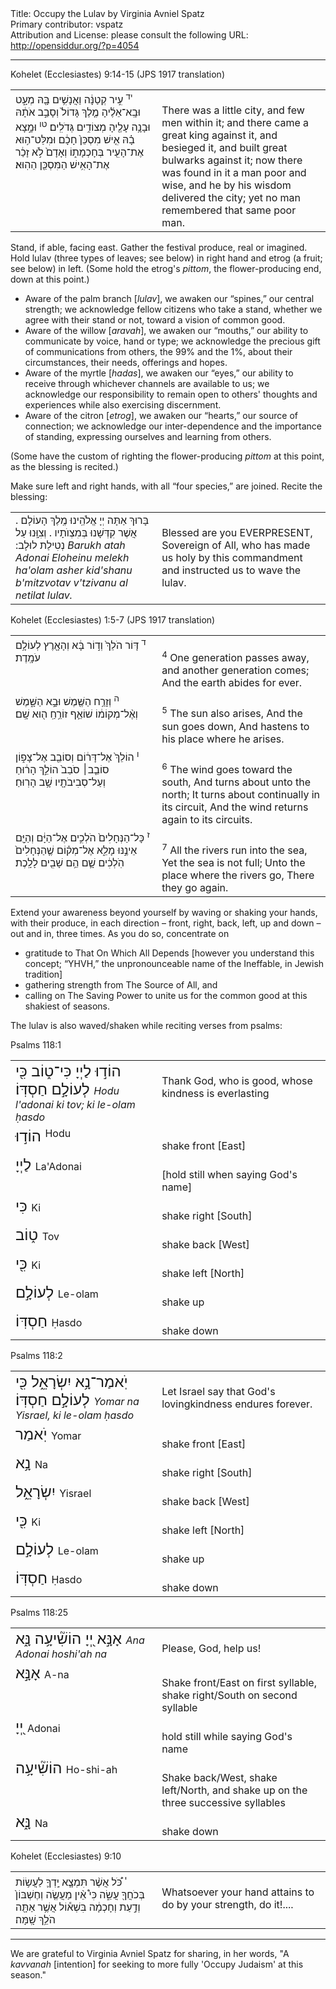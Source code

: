 <html>
<head></head>
<body>
Title: Occupy the Lulav by Virginia Avniel Spatz<br />
Primary contributor: vspatz<br />
Attribution and License: please consult the following URL: <a href="http://opensiddur.org/?p=4054">http://opensiddur.org/?p=4054</a>
<p />
<hr />

Kohelet (Ecclesiastes) 9:14-15 (JPS 1917 translation)

<table style="margin-left: auto;margin-right: auto;">
<tbody>
<tr><td style="vertical-align:top;" width="46%"><div class="liturgy"><span lang="he">
<sup>יד</sup> עִ֣יר קְטַנָּ֔ה וַאֲנָשִׁ֥ים בָּ֖הּ מְעָ֑ט וּבָֽא־אֵלֶ֜יהָ מֶ֤לֶךְ גָּדוֹל֙ וְסָבַ֣ב אֹתָ֔הּ וּבָנָ֥ה עָלֶ֖יהָ מְצוֹדִ֥ים גְּדֹלִֽים׃ <sup>טו</sup> וּמָ֣צָא בָ֗הּ אִ֤ישׁ מִסְכֵּן֙ חָכָ֔ם וּמִלַּט־ה֥וּא אֶת־הָעִ֖יר בְּחָכְמָת֑וֹ וְאָדָם֙ לֹ֣א זָכַ֔ר אֶת־הָאִ֥ישׁ הַמִּסְכֵּ֖ן הַהֽוּא׃
</span></div></td>
 
<td style="vertical-align:top;" width="53%"><div class="english"><br />
There was a little city, and few men within it; and there came a great king against it, and besieged it, and built great bulwarks against it; now there was found in it a man poor and wise, and he by his wisdom delivered the city; yet no man remembered that same poor man.
</td></tr>
</tbody></table>

Stand, if able, facing east. Gather the festival produce, real or imagined.
Hold lulav (three types of leaves; see below) in right hand and etrog (a fruit; see below) in left.
(Some hold the etrog's <em>pittom</em>, the flower-producing end, down at this point.)

<ul>
    <li>Aware of the palm branch [<em>lulav</em>], we awaken our “spines,” our central strength; we acknowledge fellow citizens who take a stand, whether we agree with their stand or not, toward a vision of common good.</li>
    <li>Aware of the willow [<em>aravah</em>], we awaken our “mouths,” our ability to communicate by voice, hand or type; we acknowledge the precious gift of communications from others, the 99% and the 1%, about their circumstances, their needs, offerings and hopes.</li>
    <li>Aware of the myrtle [<em>hadas</em>], we awaken our “eyes,” our ability to receive through whichever channels are available to us; we acknowledge our responsibility to remain open to others' thoughts and experiences while also exercising discernment.</li>
    <li>Aware of the citron [<em>etrog</em>], we awaken our “hearts,” our source of connection; we acknowledge our inter-dependence and the importance of standing, expressing ourselves and learning from others.</li>
</ul>

(Some have the custom of righting the flower-producing <em>pittom</em> at this point, as the blessing is recited.)

Make sure left and right hands, with all “four species,” are joined. Recite the blessing:

<table style="margin-left: auto;margin-right: auto;">
<tbody>
<tr><td style="vertical-align:top;" width="46%"><div class="liturgy"><span lang="he">
בָּרוּךְ אַתָּה יְיָ אֱלֹהֵֽינוּ מֶֽלֶךְ הָעוֹלָם . אֲשֶׁר קִדְּשָׁנוּ בְּמִצְוֺתָיו . וְצִוָּֽנוּ עַל נְטִילַת לוּלָב:‏
</span><em>Barukh atah Adonai Eloheinu melekh ha'olam asher kid'shanu b'mitzvotav v'tzivanu al netilat lulav.</em></div>
</td>
 
<td style="vertical-align:top;" width="53%"><div class="english"><br />
Blessed are you EVERPRESENT, Sovereign of All, who has made us holy by this commandment and instructed us to wave the lulav.
</td></tr>
</tbody>
</tbody></table>

Kohelet (Ecclesiastes) 1:5-7 (JPS 1917 translation)

<table style="margin-left: auto;margin-right: auto;">
<tbody>
<tr><td style="vertical-align:top;" width="46%"><div class="liturgy"><span lang="he">
<sup>ד</sup> דּ֤וֹר הֹלֵךְ֙ וְד֣וֹר בָּ֔א וְהָאָ֖רֶץ לְעוֹלָ֥ם עֹמָֽדֶת׃ 
</span></div></td>
 
<td style="vertical-align:top;" width="53%"><div class="english"><br />
<sup>4</sup> One generation passes away, and another generation comes;
And the earth abides for ever.
</td></tr>
<tr><td style="vertical-align:top;" width="46%"><div class="liturgy"><span lang="he">
<sup>ה</sup> וְזָרַ֥ח הַשֶּׁ֖מֶשׁ וּבָ֣א הַשָּׁ֑מֶשׁ וְאֶ֨ל־מְקוֹמ֔וֹ שׁוֹאֵ֛ף זוֹרֵ֥חַֽ ה֖וּא שָֽׁם׃ 
</span></div></td>
 
<td style="vertical-align:top;" width="53%"><div class="english"><br />
<sup>5</sup> The sun also arises,
And the sun goes down,
And hastens to his place where he arises.
</td></tr>
<tr><td style="vertical-align:top;" width="46%"><div class="liturgy"><span lang="he">
<sup>ו</sup> הוֹלֵךְ֙ אֶל־דָּר֔וֹם וְסוֹבֵ֖ב אֶל־צָפ֑וֹן סוֹבֵ֤ב׀ סֹבֵב֙ הוֹלֵ֣ךְ הָר֔וּחַ וְעַל־סְבִיבֹתָ֖יו שָׁ֥ב הָרֽוּחַ׃ 
</span></div></td>
 
<td style="vertical-align:top;" width="53%"><div class="english"><br />
<sup>6</sup> The wind goes toward the south,
And turns about unto the north;
It turns about continually in its circuit,
And the wind returns again to its circuits.
</td></tr>
<tr><td style="vertical-align:top;" width="46%"><div class="liturgy"><span lang="he">
<sup>ז</sup> כָּל־הַנְּחָלִים֙ הֹלְכִ֣ים אֶל־הַיָּ֔ם וְהַיָּ֖ם אֵינֶ֣נּוּ מָלֵ֑א אֶל־מְק֗וֹם שֶׁ֤הַנְּחָלִים֙ הֹֽלְכִ֔ים שָׁ֛ם הֵ֥ם שָׁבִ֖ים לָלָֽכֶת׃
</span></div></td>
 
<td style="vertical-align:top;" width="53%"><div class="english"><br />
<sup>7</sup> All the rivers run into the sea,
Yet the sea is not full;
Unto the place where the rivers go,
There they go again. 
</td></tr>
</tbody></table>

Extend your awareness beyond yourself by waving or shaking your hands, with their produce, in each direction – front, right, back, left, up and down – out and in, three times. As you do so, concentrate on

<ul>
    <li>gratitude to That On Which All Depends [however you understand this concept; “YHVH,” the unpronounceable name of the Ineffable, in Jewish tradition]</li>
    <li>gathering strength from The Source of All, and</li>
    <li>calling on The Saving Power to unite us for the common good at this shakiest of seasons.</li>
</ul>

The lulav is also waved/shaken while reciting verses from psalms:

Psalms 118:1

<table style="margin-left: auto;margin-right: auto;">
<tbody>
<tr><td style="vertical-align:top;" width="46%"><div class="liturgy"><span lang="he" style="font-size: x-large;">
הוֹד֣וּ לַיְיָ כִּי־ט֑וֹב כִּ֖י לְעוֹלָ֣ם חַסְדּֽוֹ׃
</span><em>Hodu l'adonai ki tov; ki le-olam ḥasdo</em></div>
</td>
 
<td style="vertical-align:top;" width="53%"><div class="english"><br />
Thank God, who is good, whose kindness is everlasting
</td></tr>
<tr><td style="vertical-align:top;" width="46%"><div class="liturgy"><span lang="he" style="font-size: x-large; vertical-align:top;">
הוֹד֣וּ
</span>Hodu</div></td>
 
<td style="vertical-align:top;" width="53%"><div class="english"><br />
shake front [East]
</td></tr>
<tr><td style="vertical-align:top;" width="46%"><div class="liturgy"><span lang="he" style="font-size: x-large;">
לַיְיָ
</span>La'Adonai</div></td>
 
<td style="vertical-align:top;" width="53%"><div class="english"><br />
[hold still when saying God's name]
</td></tr>
<tr><td style="vertical-align:top;" width="46%"><div class="liturgy"><span lang="he" style="font-size: x-large;">
כִּי
</span>Ki</div></td>
 
<td style="vertical-align:top;" width="53%"><div class="english"><br />
shake right [South]
</td></tr>
<tr><td style="vertical-align:top;" width="46%"><div class="liturgy"><span lang="he" style="font-size: x-large;">
ט֑וֹב
</span>Tov</div></td>
 
<td style="vertical-align:top;" width="53%"><div class="english"><br />
shake back [West]
</td></tr>
<tr><td style="vertical-align:top;" width="46%"><div class="liturgy"><span lang="he" style="font-size: x-large;">
כִּ֖י
</span>Ki</div></td>
 
<td style="vertical-align:top;" width="53%"><div class="english"><br />
shake left [North]
</td></tr>
<tr><td style="vertical-align:top;" width="46%"><div class="liturgy"><span lang="he" style="font-size: x-large;">
לְעוֹלָ֣ם
</span>Le-olam</div></td>
 
<td style="vertical-align:top;" width="53%"><div class="english"><br />
shake up
</td></tr>
<tr><td style="vertical-align:top;" width="46%"><div class="liturgy"><span lang="he" style="font-size: x-large;">
חַסְדּֽוֹ
</span>Ḥasdo</div></td>
 
<td style="vertical-align:top;" width="53%"><div class="english"><br />
shake down
</td></tr>
</tbody></table>

Psalms 118:2

<table style="margin-left: auto;margin-right: auto;">
<tbody>
<tr><td style="vertical-align:top;" width="46%"><div class="liturgy"><span lang="he" style="font-size: x-large;">
יֹֽאמַר־נָ֥א יִשְׂרָאֵ֑ל כִּ֖י לְעוֹלָ֣ם חַסְדּֽוֹ׃
</span><em>Yomar na Yisrael, ki le-olam ḥasdo</em></div>
</td>
 
<td style="vertical-align:top;" width="53%"><div class="english"><br />
Let Israel say that God's lovingkindness endures forever.
</td></tr>
<tr><td style="vertical-align:top;" width="46%"><div class="liturgy"><span lang="he" style="font-size: x-large;">
יֹֽאמַר
</span>Yomar</div></td>
 
<td style="vertical-align:top;" width="53%"><div class="english"><br />
shake front [East]
</td></tr>
<tr><td style="vertical-align:top;" width="46%"><div class="liturgy"><span lang="he" style="font-size: x-large;">
נָ֥א
</span>Na</div></td>
 
<td style="vertical-align:top;" width="53%"><div class="english"><br />
shake right [South]
</td></tr>
<tr><td style="vertical-align:top;" width="46%"><div class="liturgy"><span lang="he" style="font-size: x-large;">
יִשְׂרָאֵ֑ל
</span>Yisrael</div></td>
 
<td style="vertical-align:top;" width="53%"><div class="english"><br />
shake back [West]
</td></tr>
<tr><td style="vertical-align:top;" width="46%"><div class="liturgy"><span lang="he" style="font-size: x-large;">
כִּ֖י
</span>Ki</div></td>
 
<td style="vertical-align:top;" width="53%"><div class="english"><br />
shake left [North]
</td></tr>
<tr><td style="vertical-align:top;" width="46%"><div class="liturgy"><span lang="he" style="font-size: x-large;">
לְעוֹלָ֣ם
</span>Le-olam</div></td>
 
<td style="vertical-align:top;" width="53%"><div class="english"><br />
shake up
</td></tr>
<tr><td style="vertical-align:top;" width="46%"><div class="liturgy"><span lang="he" style="font-size: x-large;">
חַסְדּֽוֹ
</span>Ḥasdo</div></td>
 
<td style="vertical-align:top;" width="53%"><div class="english"><br />
shake down
</td></tr>
</tbody></table>

Psalms 118:25

<table style="margin-left: auto;margin-right: auto;">
<tbody>
<tr><td style="vertical-align:top;" width="46%"><div class="liturgy"><span lang="he" style="font-size: x-large;">
אָנָּ֣א יְ֭יָ הוֹשִׁ֘יעָ֥ה נָּ֑א
</span><em>Ana Adonai hoshi'ah na</em></div>
</td>
 
<td style="vertical-align:top;" width="53%"><div class="english"><br />
Please, God, help us!
</td></tr>
<tr><td style="vertical-align:top;" width="46%"><div class="liturgy"><span lang="he" style="font-size: x-large;">
אָנָּ֣א
</span>A-na</div></td>
 
<td style="vertical-align:top;" width="53%"><div class="english"><br />
Shake front/East on first syllable, shake right/South on second syllable
</td></tr>
<tr><td style="vertical-align:top;" width="46%"><div class="liturgy"><span lang="he" style="font-size: x-large;">
יְ֭יָ
</span>Adonai</div></td>
 
<td style="vertical-align:top;" width="53%"><div class="english"><br />
hold still while saying God's name
</td></tr>
<tr><td style="vertical-align:top;" width="46%"><div class="liturgy"><span lang="he" style="font-size: x-large;">
הוֹשִׁ֘יעָ֥ה
</span>Ho-shi-ah</div></td>
 
<td style="vertical-align:top;" width="53%"><div class="english"><br />
Shake back/West, shake left/North, and shake up on the three successive syllables
</td></tr>
<tr><td style="vertical-align:top;" width="46%"><div class="liturgy"><span lang="he" style="font-size: x-large;">
נָּ֑א
</span>Na</div></td>
 
<td style="vertical-align:top;" width="53%"><div class="english"><br />
shake down
</td></tr>
</tbody></table>

Kohelet (Ecclesiastes) 9:10

<table style="margin-left: auto;margin-right: auto;">
<tbody>
<tr><td style="vertical-align:top;" width="46%"><div class="liturgy"><span lang="he">
<sup>י</sup> כֹּ֠ל אֲשֶׁ֨ר תִּמְצָ֧א יָֽדְךָ֛ לַעֲשׂ֥וֹת בְּכֹחֲךָ֖ עֲשֵׂ֑ה כִּי֩ אֵ֨ין מַעֲשֶׂ֤ה וְחֶשְׁבּוֹן֙ וְדַ֣עַת וְחָכְמָ֔ה בִּשְׁא֕וֹל אֲשֶׁ֥ר אַתָּ֖ה הֹלֵ֥ךְ שָֽׁמָּה׃ 
</span></div></td>
 
<td style="vertical-align:top;" width="53%"><div class="english"><br />
Whatsoever your hand attains to do by your strength, do it!....
</td></tr>
</tbody></table>

<hr />

We are grateful to Virginia Avniel Spatz for sharing, in her words, "A <em>kavvanah</em> [intention] for seeking to more fully 'Occupy Judaism' at this season."
</body>
</html>